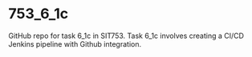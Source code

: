# 753_6_1c
GitHub repo for task 6_1c in SIT753.
Task 6_1c involves creating a CI/CD Jenkins pipeline with Github integration.
